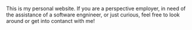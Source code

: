This is my personal website. If you are a perspective employer, in need of the assistance of a software engnineer, or just curious, feel free to look around or get into contanct with me!
